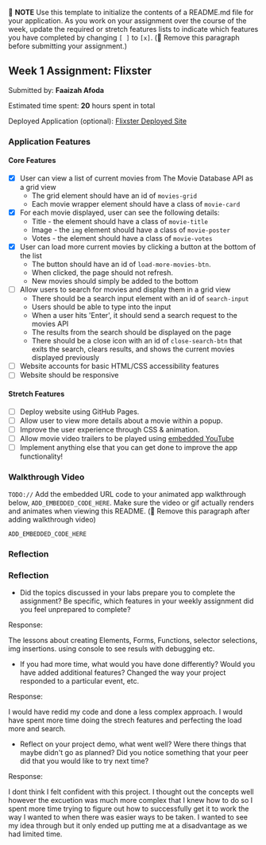 📝 **NOTE** Use this template to initialize the contents of a README.md file for your application. As you work on your assignment over the course of the week, update the required or stretch features lists to indicate which features you have completed by changing `[ ]` to `[x]`. (🚫 Remove this paragraph before submitting your assignment.)

## Week 1 Assignment: Flixster

Submitted by: **Faaizah Afoda**

Estimated time spent: **20** hours spent in total

Deployed Application (optional): [Flixster Deployed Site](ADD_LINK_HERE)

### Application Features

#### Core Features

- [x] User can view a list of current movies from The Movie Database API as a grid view
  - The grid element should have an id of `movies-grid`
  - Each movie wrapper element should have a class of `movie-card`
- [x] For each movie displayed, user can see the following details:
  - Title - the element should have a class of `movie-title`
  - Image - the `img` element should have a class of `movie-poster`
  - Votes - the element should have a class of `movie-votes`
- [x] User can load more current movies by clicking a button at the bottom of the list
  - The button should have an id of `load-more-movies-btn`.
  - When clicked, the page should not refresh.
  - New movies should simply be added to the bottom
- [ ] Allow users to search for movies and display them in a grid view
  - There should be a search input element with an id of `search-input`
  - Users should be able to type into the input
  - When a user hits 'Enter', it should send a search request to the movies API
  - The results from the search should be displayed on the page
  - There should be a close icon with an id of `close-search-btn` that exits the search, clears results, and shows the current movies displayed previously
- [ ] Website accounts for basic HTML/CSS accessibility features
- [ ] Website should be responsive

#### Stretch Features

- [ ] Deploy website using GitHub Pages.
- [ ] Allow user to view more details about a movie within a popup.
- [ ] Improve the user experience through CSS & animation.
- [ ] Allow movie video trailers to be played using [embedded YouTube](https://support.google.com/youtube/answer/171780?hl=en)
- [ ] Implement anything else that you can get done to improve the app functionality!

### Walkthrough Video

`TODO://` Add the embedded URL code to your animated app walkthrough below, `ADD_EMBEDDED_CODE_HERE`. Make sure the video or gif actually renders and animates when viewing this README. (🚫 Remove this paragraph after adding walkthrough video)

`ADD_EMBEDDED_CODE_HERE`

### Reflection


### Reflection

- Did the topics discussed in your labs prepare you to complete the assignment? Be specific, which features in your weekly assignment did you feel unprepared to complete?

Response: 

The lessons about creating Elements, Forms, Functions, selector selections, img insertions. using console to see resuls with debugging etc. 



- If you had more time, what would you have done differently? Would you have added additional features? Changed the way your project responded to a particular event, etc.

Response:

I would have redid my code and done a less complex approach. I would have spent more time doing the strech features and perfecting the load more and search.
  
- Reflect on your project demo, what went well? Were there things that maybe didn't go as planned? Did you notice something that your peer did that you would like to try next time?


Response:

I dont think I felt confident with this project. I thought out the concepts well however the excuetion was much more complex that I knew how to do so I spent more time trying to figure out how to successfully get it to work the way I wanted to when there was easier ways to be taken. I wanted to see my idea through but it only ended up putting me at a disadvantage as we had limited time. 

